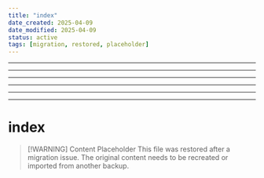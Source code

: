 ```yaml
---
title: "index"
date_created: 2025-04-09
date_modified: 2025-04-09
status: active
tags: [migration, restored, placeholder]
---
```


---

---

---

---

---

---

# index

> [\!WARNING] Content Placeholder
> This file was restored after a migration issue. The original content needs to be recreated or imported from another backup.

